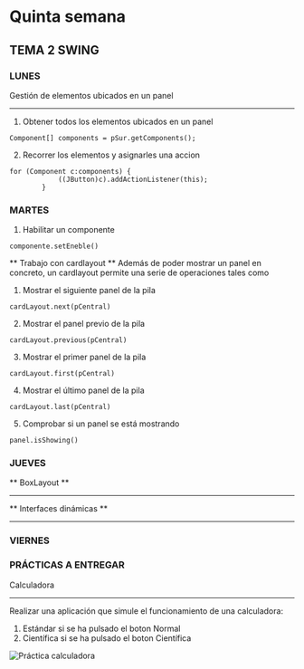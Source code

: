 # Quinta semana

## TEMA 2 SWING

### LUNES 

Gestión de elementos ubicados en un panel
***

1. Obtener todos los elementos ubicados en un panel
````
Component[] components = pSur.getComponents();

````
2. Recorrer los elementos y asignarles una accion
````
for (Component c:components) {
            ((JButton)c).addActionListener(this);
        }
````

### MARTES
1. Habilitar un componente
```
componente.setEneble()
```
** Trabajo con cardlayout **
Además de poder mostrar un panel en concreto, un cardlayout permite una serie de operaciones tales como 

1. Mostrar el siguiente panel de la pila
```
cardLayout.next(pCentral)
```
2. Mostrar el panel previo de la pila
```
cardLayout.previous(pCentral)
```
3. Mostrar el primer panel de la pila
```
cardLayout.first(pCentral)
```
4. Mostrar el último panel de la pila
```
cardLayout.last(pCentral)
```
5. Comprobar si un panel se está mostrando
```
panel.isShowing()
```

### JUEVES
** BoxLayout **
***

** Interfaces dinámicas **
***

### VIERNES

### PRÁCTICAS A ENTREGAR

Calculadora
***
Realizar una aplicación que simule el funcionamiento de una calculadora:
1. Estándar si se ha pulsado el boton Normal
2. Científica si se ha pulsado el boton Científica

![Práctica calculadora](https://github.com/DevelopSys/clasedi/blob/master/practicas/calculadora.png "Práctica calculadora")
